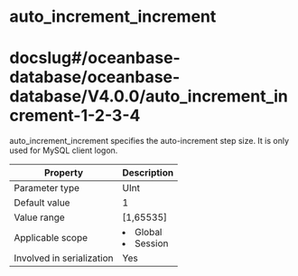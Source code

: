 auto_increment_increment
=============================================
# docslug#/oceanbase-database/oceanbase-database/V4.0.0/auto_increment_increment-1-2-3-4
auto_increment_increment specifies the auto-increment step size. It is only used for MySQL client logon.


| **Property** | **Description** |
|---------|------------------------------------------------------------------------------------------------------------|
| Parameter type | UInt |
| Default value | 1 |
| Value range | [1,65535] |
| Applicable scope | <li> Global   <li> Session |
| Involved in serialization | Yes |



